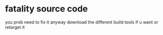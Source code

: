# fatality source code
you prob need to fix it
anyway download the different build tools if u want or retarget it
